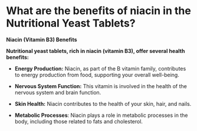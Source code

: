 # What are the benefits of niacin in the Nutritional Yeast Tablets?

**Niacin (Vitamin B3) Benefits**

**Nutritional yeast tablets, rich in niacin (vitamin B3), offer several health benefits:**

- **Energy Production:** Niacin, as part of the B vitamin family, contributes to energy production from food, supporting your overall well-being. 

- **Nervous System Function:** This vitamin is involved in the health of the nervous system and brain function. 

- **Skin Health:**  Niacin contributes to the health of your skin, hair, and nails.   

- **Metabolic Processes**: Niacin plays a role in metabolic processes in the body, including those related to fats and cholesterol.